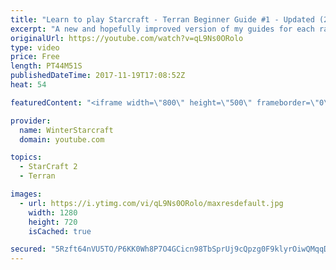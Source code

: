 ```yaml
---
title: "Learn to play Starcraft - Terran Beginner Guide #1 - Updated (2017 LOTV)"
excerpt: "A new and hopefully improved version of my guides for each race where I go over as many basics as possible while doing it live :)  I strongly believe that a super structured guide style is not very helpful compared to watching/playing the game actively.  Feedback is greatly appreciated. -- Watch live"
originalUrl: https://youtube.com/watch?v=qL9Ns0ORolo
type: video
price: Free
length: PT44M51S
publishedDateTime: 2017-11-19T17:08:52Z
heat: 54

featuredContent: "<iframe width=\"800\" height=\"500\" frameborder=\"0\" src=\"https://www.youtube.com/embed/qL9Ns0ORolo\" allow=\"accelerometer; autoplay; encrypted-media; gyroscope; picture-in-picture\" allowfullscreen></iframe>"

provider:
  name: WinterStarcraft
  domain: youtube.com

topics:
  - StarCraft 2
  - Terran

images:
  - url: https://i.ytimg.com/vi/qL9Ns0ORolo/maxresdefault.jpg
    width: 1280
    height: 720
    isCached: true

secured: "5Rzft64nVU5TO/P6KK0Wh8P7O4GCicn98TbSprUj9cQpzg0F9klyrOiwQMqqD4lY3KonuVs0wuEVtbpd8PvshJEdvP89aVo7LdfJuOtqUmnq6iZTmS9AG/gsuvwliFNUDn4phONl8KllrpQgCbk0qeNQu50FKQmvXA/iBgKtGvWATgijPmdkbOUhEafqbWuaVcUdjoCrEx0Od2lAm+0NJpYs87zdUoyzniMnue2KCTCJA5PG8saKb7gE1S2u/Sob/uGPOr5IheTXQG/YepFxhTXNIuc3cZeruhH8rjBpL3RcWOAMNlqNRTYelr1+TzH4b3ZR1C0PlWcglmIUGrwHX9Ri/K448EYyxFv34VNDtTVFAqmad0Fho6f20gzAWUGRQTDnO2HT2ndS9NoX4jMQkEtnrLxJ9zdzaIR+Y/kRvnjqsdjMjoB6BNqLGx/upYsv;C80odcYcJGekpoIje6mvKQ=="
---
```


